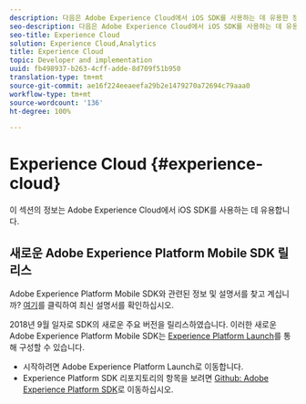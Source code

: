 ```yaml
---
description: 다음은 Adobe Experience Cloud에서 iOS SDK를 사용하는 데 유용한 정보입니다.
seo-description: 다음은 Adobe Experience Cloud에서 iOS SDK를 사용하는 데 유용한 정보입니다.
seo-title: Experience Cloud
solution: Experience Cloud,Analytics
title: Experience Cloud
topic: Developer and implementation
uuid: fb498937-b263-4cff-adde-8d709f51b950
translation-type: tm+mt
source-git-commit: ae16f224eeaeefa29b2e1479270a72694c79aaa0
workflow-type: tm+mt
source-wordcount: '136'
ht-degree: 100%

---
```



# Experience Cloud {#experience-cloud}

이 섹션의 정보는 Adobe Experience Cloud에서 iOS SDK를 사용하는 데 유용합니다.

## 새로운 Adobe Experience Platform Mobile SDK 릴리스

Adobe Experience Platform Mobile SDK와 관련된 정보 및 설명서를 찾고 계십니까? [여기](https://aep-sdks.gitbook.io/docs/)를 클릭하여 최신 설명서를 확인하십시오.

2018년 9월 일자로 SDK의 새로운 주요 버전을 릴리스하였습니다. 이러한 새로운 Adobe Experience Platform Mobile SDK는 [Experience Platform Launch](https://www.adobe.com/kr/experience-platform/launch.html)를 통해 구성할 수 있습니다.

* 시작하려면 Adobe Experience Platform Launch로 이동합니다.
* Experience Platform SDK 리포지토리의 항목을 보려면 [Github: Adobe Experience Platform SDK](https://github.com/Adobe-Marketing-Cloud/acp-sdks)로 이동하십시오.

